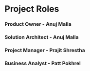 
# Project Roles

### Product Owner - Anuj Malla
### Solution Architect - Anuj Malla
### Project Manager - Prajit Shrestha
### Business Analyst - Patt Pokhrel
